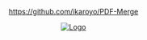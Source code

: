 <p align="center">
    <a href="https://github.com/ikaroyo/PDF-Merge">https://github.com/ikaroyo/PDF-Merge</a>
</p>

<p align="center">
  <a href="https://ikaroyo.github.io/PDF-Merge/">
    <img src="https://ikaroyo.github.io/PDF-Merge/src/logo-osm.png" alt="Logo">
  </a>
</p>
